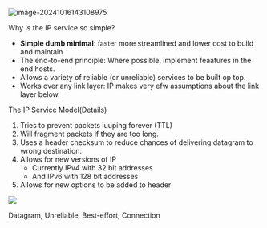 



![image-20241016143108975](https://cdn.jsdelivr.net/gh/NGSJCBF/img@main/img/202410161431035.png)

Why is the IP service so simple?

- **Simple dumb minimal**: faster more streamlined and lower cost to build and maintain
- The end-to-end principle: Where possible, implement feaatures in the end hosts.
- Allows a variety of reliable (or unreliable) services to be built op top.
- Works over any link layer: IP makes very efw assumptions about the link layer below.



The IP Service Model(Details)

1. Tries to prevent packets luuping forever (TTL)
2. Will fragment packets if they are too long.
3. Uses a header checksum to reduce chances of delivering datagram to wrong destination.
4. Allows for new versions of IP
   - Currently IPv4 with 32 bit addresses
   - And IPv6 with 128 bit addresses
5. Allows for new options to be added to header

![](https://cdn.jsdelivr.net/gh/NGSJCBF/img@main/img/202410161450564.png)

Datagram, Unreliable, Best-effort, Connection